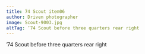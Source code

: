 ```yaml
---
title: 74 Scout item06
author: Driven photographer
image: Scout-9003.jpg
altTag: ’74 Scout before three quarters rear right
---
```


’74 Scout before three quarters rear right